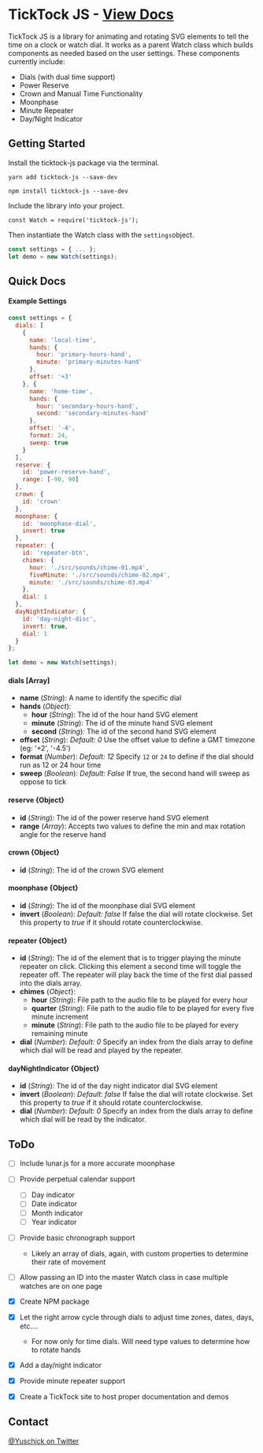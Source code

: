 # TickTock JS - [View Docs](http://yuschick.github.io/TickTock/)
TickTock JS is a library for animating and rotating SVG elements to tell the time on a clock or watch dial. It works as a parent Watch class which builds components as needed based on the user settings. These components currently include:  

- Dials (with dual time support)
- Power Reserve
- Crown and Manual Time Functionality
- Moonphase
- Minute Repeater
- Day/Night Indicator

## Getting Started
Install the ticktock-js package via the terminal.

```
yarn add ticktock-js --save-dev
```

```
npm install ticktock-js --save-dev
```

Include the library into your project.

```
const Watch = require('ticktock-js');
```

Then instantiate the Watch class with the `settings`object.

```js
const settings = { ... };
let demo = new Watch(settings);
```

## Quick Docs
#### Example Settings

```js
const settings = {
  dials: [
    {
      name: 'local-time',
      hands: {
        hour: 'primary-hours-hand',
        minute: 'primary-minutes-hand'
      },
      offset: '+3'
    }, {
      name: 'home-time',
      hands: {
        hour: 'secondary-hours-hand',
        second: 'secondary-minutes-hand'
      },
      offset: '-4',
      format: 24,
      sweep: true
    }
  ],
  reserve: {
    id: 'power-reserve-hand',
    range: [-90, 90]
  },
  crown: {
    id: 'crown'
  },
  moonphase: {
    id: 'moonphase-dial',
    invert: true
  },
  repeater: {
    id: 'repeater-btn',
    chimes: {
      hour: './src/sounds/chime-01.mp4',
      fiveMinute: './src/sounds/chime-02.mp4',
      minute: './src/sounds/chime-03.mp4'
    },
    dial: 1
  },
  dayNightIndicator: {
    id: 'day-night-disc',
    invert: true,
    dial: 1
  }
};

let demo = new Watch(settings);
```

#### dials [Array]  
- **name** (*String*): A name to identify the specific dial
- **hands** (*Object*):
  - **hour** (*String*): The id of the hour hand SVG element
  - **minute** (*String*): The id of the minute hand SVG element
  - **second** (*String*): The id of the second hand SVG element
- **offset** (*String*): *Default: 0* Use the offset value to define a GMT timezone (eg: '+2', '-4.5')
- **format** (*Number*): *Default: 12* Specify `12` or `24` to define if the dial should run as 12 or 24 hour time
- **sweep** (*Boolean*): *Default: False* If true, the second hand will sweep as oppose to tick

#### reserve {Object}
- **id** (*String*): The id of the power reserve hand SVG element
- **range** (*Array*): Accepts two values to define the min and max rotation angle for the reserve hand

#### crown {Object}
- **id** (*String*): The id of the crown SVG element

#### moonphase {Object}
- **id** (*String*): The id of the moonphase dial SVG element
- **invert** (*Boolean*): *Default: false* If false the dial will rotate clockwise. Set this property to *true* if it should rotate counterclockwise.

#### repeater {Object}
- **id** (*String*): The id of the element that is to trigger playing the minute repeater on click. Clicking this element a second time will toggle the repeater off. The repeater will play back the time of the first dial passed into the dials array.
- **chimes** {*Object*}:
  - **hour** (*String*): File path to the audio file to be played for every hour
  - **quarter** (*String*): File path to the audio file to be played for every five minute increment
  - **minute** (*String*): File path to the audio file to be played for every remaining minute
- **dial** (*Number*): *Default: 0* Specify an index from the dials array to define which dial will be read and played by the repeater.

#### dayNightIndicator {Object}
- **id** (*String*): The id of the day night indicator dial SVG element
- **invert** (*Boolean*): *Default: false* If false the dial will rotate clockwise. Set this property to *true* if it should rotate counterclockwise.
- **dial** (*Number*): *Default: 0* Specify an index from the dials array to define which dial will be read by the indicator.

## ToDo
- [ ] Include lunar.js for a more accurate moonphase
- [ ] Provide perpetual calendar support
  - [ ] Day indicator
  - [ ] Date indicator
  - [ ] Month indicator
  - [ ] Year indicator
- [ ] Provide basic chronograph support
  - Likely an array of dials, again, with custom properties to determine their rate of movement
- [ ] Allow passing an ID into the master Watch class in case multiple watches are on one page

- [x] Create NPM package
- [x] Let the right arrow cycle through dials to adjust time zones, dates, days, etc....
  - For now only for time dials. Will need type values to determine how to rotate hands
- [x] Add a day/night indicator
- [x] Provide minute repeater support
- [x] Create a TickTock site to host proper documentation and demos

## Contact
[@Yuschick on Twitter](http://www.twitter.com/Yuschick)
